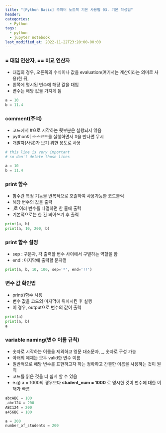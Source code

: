 ```yaml
---
title: "[Python Basic] 주피터 노트북 기본 사용법 03. 기본 작성법"
header:
categories:
  - Python
tags:
  - python
  - jupyter notebook
last_modified_at: 2022-11-22T23:28:00-00:00
---
```

### = 대입 연산자, == 비교 연산자
- 대입의 경우, 오른쪽의 수식이나 값을 evaluation(여기서는 계산이라는 의미로 사용)한 뒤, 
- 왼쪽에 명시된 변수에 해당 값을 대입
- 변수는 해당 값을 가지게 됨   

```python
a = 10
b = 11.4
```   

### comment(주석)
- 코드에서 #으로 시작하는 뒷부분은 실행되지 않음
- python이 소스코드를 실행하면서 #을 만나면 무시
- 개발자(사람)가 보기 위한 용도로 사용    

```python
# this line is very important
# so don't delete those lines

a = 10
b = 11.4
```

### print 함수
- 함수란 특정 기능을 반복적으로 호출하여 사용가능한 코드블럭
- 해당 변수의 값을 출력
- ,로 여러 변수를 나열하면 한 줄에 출력
- 기본적으로는 한 칸 띄어쓰기 후 출력
   
```python
print(a, b)
print(a, 10, 200, b)
```   

### print 함수 설정
- sep : 구분자, 각 출력할 변수 사이에서 구별하는 역할을 함
- end : 마지막에 출력할 문자열

```python
print(a, b, 10, 100, sep='*', end='!!')
```   

### 변수 값 확인법
- print()함수 사용
- 변수 값을 코드의 마지막에 위치시킨 후 실행
 - 이 경우, output으로 변수의 값이 출력   

```python
print(a)
print(a, b)
a
```
   
### variable naming(변수 이름 규칙)
- 숫자로 시작하는 이름을 제외하고 영문 대소문자, _, 숫자로 구성 가능
- 아래의 예제는 모두 valid한 변수 이름
- 일반적으로 해당 변수를 표현하고자 하는 정확하고 간결한 이름을 사용하는 것이 원칙
 - 코드를 읽은 것을 더 쉽게 할 수 있음
 - e.g) a = 1000의 경우보다 **student_num = 1000** 로 명시한 것이 변수에 대한 이해가 빠름
    

```python
abcABC = 100
_abc124 = 200
ABC124 = 200
a456BC = 100

a = 200
number_of_students = 200
```   

